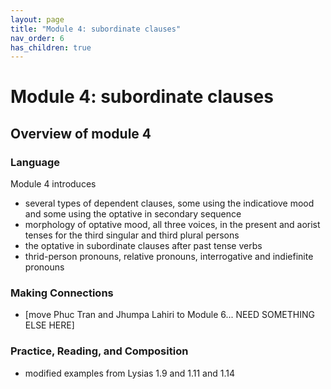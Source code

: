 ```yaml
---
layout: page
title: "Module 4: subordinate clauses"
nav_order: 6
has_children: true
---
```



# Module 4:  subordinate clauses


## Overview of module 4

### Language

Module 4 introduces
- several types of dependent clauses, some using the indicatiove mood and some using the optative in secondary sequence
- morphology of optative mood, all three voices, in the present and aorist tenses for the third singular and third plural persons
- the optative in subordinate clauses after past tense verbs 
- thrid-person pronouns, relative pronouns, interrogative and indiefinite pronouns

### Making Connections 

- [move Phuc Tran and Jhumpa Lahiri to Module 6... NEED SOMETHING ELSE HERE]

### Practice, Reading, and Composition

- modified examples from Lysias 1.9 and 1.11 and 1.14

